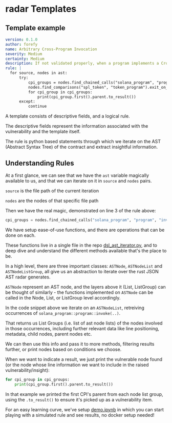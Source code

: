 # radar Templates

## Template example

```yaml
version: 0.1.0
author: forefy
name: Arbitrary Cross-Program Invocation
severity: Medium
certainty: Medium
description: If not validated properly, when a program implements a Cross-Program Invocation, callers of the program may provide an arbitrary or untrusted program - manipulating the program to call instructions on an untrusted target program.
rule: |
  for source, nodes in ast:
      try:
          cpi_groups = nodes.find_chained_calls("solana_program", "program", "invoke").exit_on_none()
          nodes.find_comparisons("spl_token", "token_program").exit_on_value()
          for cpi_group in cpi_groups:
              print(cpi_group.first().parent.to_result())
      except:
          continue
```

A template consists of descriptive fields, and a logical rule.

The descriptive fields represent the information associated with the vulnerability and the template itself.

The rule is python based statements through which we iterate on the AST (Abstract Syntax Tree) of the contract and extract insightful information.

## Understanding Rules

At a first glance, we can see that we have the `ast` variable magically available to us, and that we can iterate on it in `source` and `nodes` pairs.

`source` is the file path of the current iteration

`nodes` are the nodes of that specific file path

Then we have the real magic, demonstrated on line 3 of the rule above:
```python
cpi_groups = nodes.find_chained_calls("solana_program", "program", "invoke").exit_on_none()
``` 

We have setup ease-of-use functions, and there are operations that can be done on each.

These functions live in a single file in the repo [dsl_ast_iterator.py](https://github.com/Auditware/radar/blob/main/api/utils/dsl/dsl_ast_iterator.py), and to deep dive and understand the different methods available that's the place to be.

In a high level, there are three important classes: `ASTNode`, `ASTNodeList` and `ASTNodeListGroup`, all give us an abstraction to iterate over the rust JSON AST radar generates.

`ASTNode` represent an AST node, and the layers above it (List, ListGroup) can be thought of similarly - the functions implemented on `ASTNode` can be called in the Node, List, or ListGroup level accordingly.

In the code snippet above we iterate on an `ASTNodeList`, retreiving occurrences of `solana_program::program::invoke(..)`.

That returns us List Groups (i.e. list of ast node lists) of the nodes involved in those occurrences, including further relevant data like line positioning, metadata, child nodes, parent nodes etc.

We can then use this info and pass it to more methods, filtering results further, or print nodes based on conditions we choose.

When we want to indicate a result, we just print the vulnerable node found (or the node whose line information we want to include in the raised vulnerability/insight):

```python
for cpi_group in cpi_groups:
    print(cpi_group.first().parent.to_result())
```

In that example we printed the first CPI's parent from each node list group, using the `.to_result()` to ensure it's picked up as a vulnerability item.

For an easy learning curve, we've setup [demo.ipynb](https://github.com/Auditware/radar/blob/main/demo.ipynb) in which you can start playing with a simulated rule and see results, no docker setup needed!
